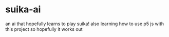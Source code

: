 # suika-ai
an ai that hopefully learns to play suika! also learning how to use p5 js with this project so hopefully it works out
